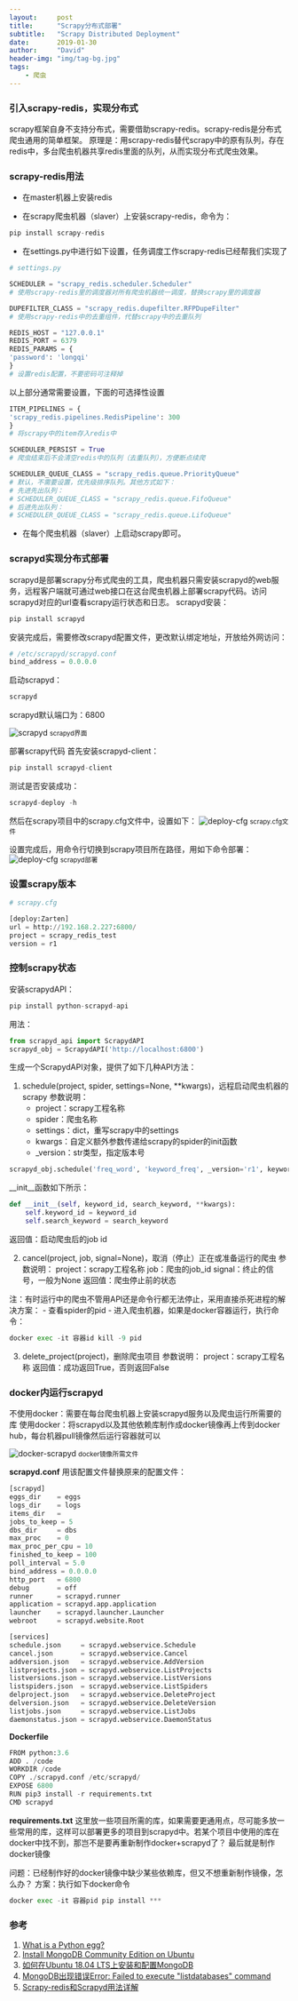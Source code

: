 ```yaml
---
layout:     post
title:      "Scrapy分布式部署"
subtitle:   "Scrapy Distributed Deployment"
date:       2019-01-30
author:     "David"
header-img: "img/tag-bg.jpg"
tags:
    - 爬虫
---
```



### 引入scrapy-redis，实现分布式

scrapy框架自身不支持分布式，需要借助scrapy-redis。scrapy-redis是分布式爬虫通用的简单框架。
原理是：用scrapy-redis替代scrapy中的原有队列，存在redis中，多台爬虫机器共享redis里面的队列，从而实现分布式爬虫效果。


### scrapy-redis用法

- 在master机器上安装redis

- 在scrapy爬虫机器（slaver）上安装scrapy-redis，命令为：

```python
pip install scrapy-redis
```

- 在settings.py中进行如下设置，任务调度工作scrapy-redis已经帮我们实现了

```python
# settings.py

SCHEDULER = "scrapy_redis.scheduler.Scheduler"
# 使用scrapy-redis里的调度器对所有爬虫机器统一调度，替换scrapy里的调度器

DUPEFILTER_CLASS = "scrapy_redis.dupefilter.RFPDupeFilter"
# 使用scrapy-redis中的去重组件，代替scrapy中的去重队列

REDIS_HOST = "127.0.0.1"
REDIS_PORT = 6379
REDIS_PARAMS = {
'password': 'longqi'
}
# 设置redis配置，不要密码可注释掉
```

以上部分通常需要设置，下面的可选择性设置
```python
ITEM_PIPELINES = {
'scrapy_redis.pipelines.RedisPipeline': 300
}
# 将scrapy中的item存入redis中

SCHEDULER_PERSIST = True
# 爬虫结束后不会清空redis中的队列（去重队列），方便断点续爬

SCHEDULER_QUEUE_CLASS = "scrapy_redis.queue.PriorityQueue"
# 默认，不需要设置，优先级排序队列。其他方式如下：
# 先进先出队列：
# SCHEDULER_QUEUE_CLASS = "scrapy_redis.queue.FifoQueue"
# 后进先出队列：
# SCHEDULER_QUEUE_CLASS = "scrapy_redis.queue.LifoQueue"
```

- 在每个爬虫机器（slaver）上启动scrapy即可。


### scrapyd实现分布式部署

scrapyd是部署scrapy分布式爬虫的工具，爬虫机器只需安装scrapyd的web服务，远程客户端就可通过web接口在这台爬虫机器上部署scrapy代码。访问scrapyd对应的url查看scrapy运行状态和日志。
scrapyd安装：
```python
pip install scrapyd
```
安装完成后，需要修改scrapyd配置文件，更改默认绑定地址，开放给外网访问：
```python
# /etc/scrapyd/scrapyd.conf
bind_address = 0.0.0.0
```

启动scrapyd：
```python
scrapyd
```
scrapyd默认端口为：6800

![scrapyd](/img/in-post/scrapy-distributed-deployment/scrapyd.jpg)
<small class="img-hint">scrapyd界面</small>


部署scrapy代码
首先安装scrapyd-client：
```python
pip install scrapyd-client
```

测试是否安装成功：
```python
scrapyd-deploy -h
```
然后在scrapy项目中的scrapy.cfg文件中，设置如下：
![deploy-cfg](/img/in-post/scrapy-distributed-deployment/deploy1.jpg)
<small class="img-hint">scrapy.cfg文件</small>

设置完成后，用命令行切换到scrapy项目所在路径，用如下命令部署：
![deploy-cfg](/img/in-post/scrapy-distributed-deployment/deploy2.jpg)
<small class="img-hint">scrapyd部署</small>

### 设置scrapy版本
```python
# scrapy.cfg

[deploy:Zarten]
url = http://192.168.2.227:6800/
project = scrapy_redis_test
version = r1
```

### 控制scrapy状态
安装scrapydAPI：
```python
pip install python-scrapyd-api
```
用法：
```python
from scrapyd_api import ScrapydAPI
scrapyd_obj = ScrapydAPI('http://localhost:6800')
```
生成一个ScrapydAPI对象，提供了如下几种API方法：
1. schedule(project, spider, settings=None, **kwargs)，远程启动爬虫机器的scrapy
参数说明：
    - project：scrapy工程名称
    - spider：爬虫名称
    - settings：dict，重写scrapy中的settings
    - kwargs：自定义额外参数传递给scrapy的spider的init函数
    - _version：str类型，指定版本号
```python
scrapyd_obj.schedule('freq_word', 'keyword_freq', _version='r1', keyword_id= keyword_id, search_keyword= keyword)
```

__init__函数如下所示：
```python
def __init__(self, keyword_id, search_keyword, **kwargs):
    self.keyword_id = keyword_id
    self.search_keyword = search_keyword
```
返回值：启动爬虫后的job id

2. cancel(project, job, signal=None)，取消（停止）正在或准备运行的爬虫
参数说明：
project：scrapy工程名称
job：爬虫的job_id
signal：终止的信号，一般为None
返回值：爬虫停止前的状态

注：有时运行中的爬虫不管用API还是命令行都无法停止，采用直接杀死进程的解决方案：
    - 查看spider的pid
    - 进入爬虫机器，如果是docker容器运行，执行命令：
```python
docker exec -it 容器id kill -9 pid
```

3. delete_project(project)，删除爬虫项目
参数说明：
project：scrapy工程名称
返回值：成功返回True，否则返回False


### docker内运行scrapyd

不使用docker：需要在每台爬虫机器上安装scrapyd服务以及爬虫运行所需要的库
使用docker：将scrapyd以及其他依赖库制作成docker镜像再上传到docker hub，每台机器pull镜像然后运行容器就可以

![docker-scrapyd](/img/in-post/scrapy-distributed-deployment/requirements.png)
<small class="img-hint">docker镜像所需文件</small>

**scrapyd.conf**
用该配置文件替换原来的配置文件：
```python
[scrapyd]
eggs_dir    = eggs
logs_dir    = logs
items_dir   =
jobs_to_keep = 5
dbs_dir     = dbs
max_proc    = 0
max_proc_per_cpu = 10
finished_to_keep = 100
poll_interval = 5.0
bind_address = 0.0.0.0
http_port   = 6800
debug       = off
runner      = scrapyd.runner
application = scrapyd.app.application
launcher    = scrapyd.launcher.Launcher
webroot     = scrapyd.website.Root

[services]
schedule.json     = scrapyd.webservice.Schedule
cancel.json       = scrapyd.webservice.Cancel
addversion.json   = scrapyd.webservice.AddVersion
listprojects.json = scrapyd.webservice.ListProjects
listversions.json = scrapyd.webservice.ListVersions
listspiders.json  = scrapyd.webservice.ListSpiders
delproject.json   = scrapyd.webservice.DeleteProject
delversion.json   = scrapyd.webservice.DeleteVersion
listjobs.json     = scrapyd.webservice.ListJobs
daemonstatus.json = scrapyd.webservice.DaemonStatus
```

**Dockerfile**
```python
FROM python:3.6
ADD . /code
WORKDIR /code
COPY ./scrapyd.conf /etc/scrapyd/
EXPOSE 6800
RUN pip3 install -r requirements.txt
CMD scrapyd
```

**requirements.txt**
这里放一些项目所需的库，如果需要更通用点，尽可能多放一些常用的库，这样可以部署更多的项目到scrapyd中。若某个项目中使用的库在docker中找不到，那岂不是要再重新制作docker+scrapyd了？
最后就是制作docker镜像

问题：已经制作好的docker镜像中缺少某些依赖库，但又不想重新制作镜像，怎么办？
方案：执行如下docker命令
```python
docker exec -it 容器pid pip install ***
```


### 参考

1. [What is a Python egg?](https://stackoverflow.com/questions/2051192/what-is-a-python-egg)
2. [Install MongoDB Community Edition on Ubuntu](https://docs.mongodb.com/manual/tutorial/install-mongodb-on-ubuntu/#run-mongodb-community-edition)
3. [如何在Ubuntu 18.04 LTS上安装和配置MongoDB](https://www.linuxidc.com/Linux/2018-05/152253.htm)
4. [MongoDB出现错误Error: Failed to execute "listdatabases" command](https://blog.bccn.net/qq1135909556/65409)
5. [Scrapy-redis和Scrapyd用法详解](https://zhuanlan.zhihu.com/p/44564597)

